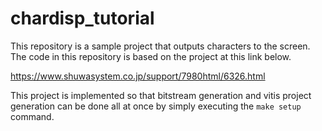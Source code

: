 # chardisp_tutorial

This repository is a sample project that outputs characters to the screen.
The code in this repository is based on the project at this link below.

https://www.shuwasystem.co.jp/support/7980html/6326.html

This project is implemented so that bitstream generation and vitis project generation can be done all at once by simply executing the `make setup` command.

